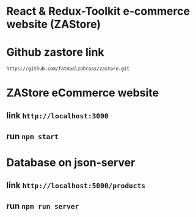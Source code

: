 # React & Redux-Toolkit e-commerce website (ZAStore)

# Github zastore link
`https://github.com/fatmaalzahraas/zastore.git`

# ZAStore eCommerce website
## link `http://localhost:3000`
## run `npm start`

# Database on json-server
## link `http://localhost:5000/products`
## run `npm run server`
